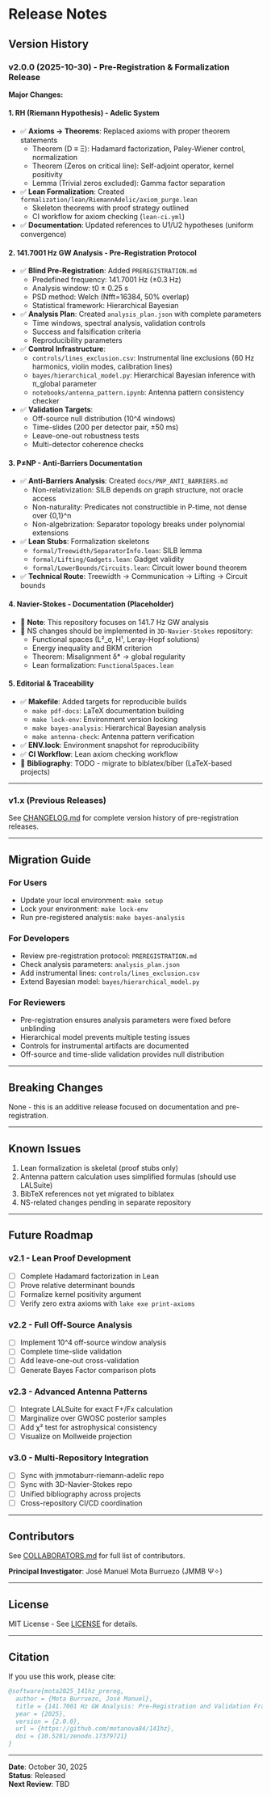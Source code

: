 # Release Notes

## Version History

### v2.0.0 (2025-10-30) - Pre-Registration & Formalization Release

**Major Changes:**

#### 1. RH (Riemann Hypothesis) - Adelic System
- ✅ **Axioms → Theorems**: Replaced axioms with proper theorem statements
  - Theorem (D ≡ Ξ): Hadamard factorization, Paley-Wiener control, normalization
  - Theorem (Zeros on critical line): Self-adjoint operator, kernel positivity
  - Lemma (Trivial zeros excluded): Gamma factor separation
- ✅ **Lean Formalization**: Created `formalization/lean/RiemannAdelic/axiom_purge.lean`
  - Skeleton theorems with proof strategy outlined
  - CI workflow for axiom checking (`lean-ci.yml`)
- ✅ **Documentation**: Updated references to U1/U2 hypotheses (uniform convergence)

#### 2. 141.7001 Hz GW Analysis - Pre-Registration Protocol
- ✅ **Blind Pre-Registration**: Added `PREREGISTRATION.md`
  - Predefined frequency: 141.7001 Hz (±0.3 Hz)
  - Analysis window: t0 ± 0.25 s
  - PSD method: Welch (Nfft=16384, 50% overlap)
  - Statistical framework: Hierarchical Bayesian
- ✅ **Analysis Plan**: Created `analysis_plan.json` with complete parameters
  - Time windows, spectral analysis, validation controls
  - Success and falsification criteria
  - Reproducibility parameters
- ✅ **Control Infrastructure**:
  - `controls/lines_exclusion.csv`: Instrumental line exclusions (60 Hz harmonics, violin modes, calibration lines)
  - `bayes/hierarchical_model.py`: Hierarchical Bayesian inference with π_global parameter
  - `notebooks/antenna_pattern.ipynb`: Antenna pattern consistency checker
- ✅ **Validation Targets**:
  - Off-source null distribution (10^4 windows)
  - Time-slides (200 per detector pair, ±50 ms)
  - Leave-one-out robustness tests
  - Multi-detector coherence checks

#### 3. P≠NP - Anti-Barriers Documentation
- ✅ **Anti-Barriers Analysis**: Created `docs/PNP_ANTI_BARRIERS.md`
  - Non-relativization: SILB depends on graph structure, not oracle access
  - Non-naturality: Predicates not constructible in P-time, not dense over {0,1}^n
  - Non-algebrization: Separator topology breaks under polynomial extensions
- ✅ **Lean Stubs**: Formalization skeletons
  - `formal/Treewidth/SeparatorInfo.lean`: SILB lemma
  - `formal/Lifting/Gadgets.lean`: Gadget validity
  - `formal/LowerBounds/Circuits.lean`: Circuit lower bound theorem
- ✅ **Technical Route**: Treewidth → Communication → Lifting → Circuit bounds

#### 4. Navier-Stokes - Documentation (Placeholder)
- 📝 **Note**: This repository focuses on 141.7 Hz GW analysis
- 📝 NS changes should be implemented in `3D-Navier-Stokes` repository:
  - Functional spaces (L²_σ, H¹, Leray-Hopf solutions)
  - Energy inequality and BKM criterion
  - Theorem: Misalignment δ* → global regularity
  - Lean formalization: `FunctionalSpaces.lean`

#### 5. Editorial & Traceability
- ✅ **Makefile**: Added targets for reproducible builds
  - `make pdf-docs`: LaTeX documentation building
  - `make lock-env`: Environment version locking
  - `make bayes-analysis`: Hierarchical Bayesian analysis
  - `make antenna-check`: Antenna pattern verification
- ✅ **ENV.lock**: Environment snapshot for reproducibility
- ✅ **CI Workflow**: Lean axiom checking workflow
- 📝 **Bibliography**: TODO - migrate to biblatex/biber (LaTeX-based projects)

---

### v1.x (Previous Releases)

See [CHANGELOG.md](CHANGELOG.md) for complete version history of pre-registration releases.

---

## Migration Guide

### For Users
- Update your local environment: `make setup`
- Lock your environment: `make lock-env`
- Run pre-registered analysis: `make bayes-analysis`

### For Developers
- Review pre-registration protocol: `PREREGISTRATION.md`
- Check analysis parameters: `analysis_plan.json`
- Add instrumental lines: `controls/lines_exclusion.csv`
- Extend Bayesian model: `bayes/hierarchical_model.py`

### For Reviewers
- Pre-registration ensures analysis parameters were fixed before unblinding
- Hierarchical model prevents multiple testing issues
- Controls for instrumental artifacts are documented
- Off-source and time-slide validation provides null distribution

---

## Breaking Changes

None - this is an additive release focused on documentation and pre-registration.

---

## Known Issues

1. Lean formalization is skeletal (proof stubs only)
2. Antenna pattern calculation uses simplified formulas (should use LALSuite)
3. BibTeX references not yet migrated to biblatex
4. NS-related changes pending in separate repository

---

## Future Roadmap

### v2.1 - Lean Proof Development
- [ ] Complete Hadamard factorization in Lean
- [ ] Prove relative determinant bounds
- [ ] Formalize kernel positivity argument
- [ ] Verify zero extra axioms with `lake exe print-axioms`

### v2.2 - Full Off-Source Analysis
- [ ] Implement 10^4 off-source window analysis
- [ ] Complete time-slide validation
- [ ] Add leave-one-out cross-validation
- [ ] Generate Bayes Factor comparison plots

### v2.3 - Advanced Antenna Patterns
- [ ] Integrate LALSuite for exact F+/Fx calculation
- [ ] Marginalize over GWOSC posterior samples
- [ ] Add χ² test for astrophysical consistency
- [ ] Visualize on Mollweide projection

### v3.0 - Multi-Repository Integration
- [ ] Sync with jmmotaburr-riemann-adelic repo
- [ ] Sync with 3D-Navier-Stokes repo
- [ ] Unified bibliography across projects
- [ ] Cross-repository CI/CD coordination

---

## Contributors

See [COLLABORATORS.md](COLLABORATORS.md) for full list of contributors.

**Principal Investigator**: José Manuel Mota Burruezo (JMMB Ψ✧)

---

## License

MIT License - See [LICENSE](LICENSE) for details.

---

## Citation

If you use this work, please cite:

```bibtex
@software{mota2025_141hz_prereg,
  author = {Mota Burruezo, José Manuel},
  title = {141.7001 Hz GW Analysis: Pre-Registration and Validation Framework},
  year = {2025},
  version = {2.0.0},
  url = {https://github.com/motanova84/141hz},
  doi = {10.5281/zenodo.17379721}
}
```

---

**Date**: October 30, 2025  
**Status**: Released  
**Next Review**: TBD
